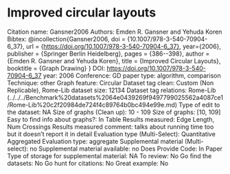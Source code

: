 # Improved circular layouts

Citation name: Gansner2006
Authors: Emden R. Gansner and Yehuda Koren
Bibtex: @incollection{Gansner2006,
doi = {10.1007/978-3-540-70904-6_37},
url = {https://doi.org/10.1007/978-3-540-70904-6_37},
year={2006},
publisher = {Springer Berlin Heidelberg},
pages = {386--398},
author = {Emden R. Gansner and Yehuda Koren},
title = {Improved Circular Layouts},
booktitle = {Graph Drawing}
}
DOI: https://doi.org/10.1007/978-3-540-70904-6_37
year: 2006
Conference: GD
paper type: algorithm, comparison
Technique: other
Graph feature: Circular
Dataset tag clean: Custom (Non Replicable), Rome-Lib
dataset size: 12134
Dataset tag relations: Rome-Lib (../../../Benchmark%20datasets%2064e0439269f9497799025562a4087ce1/Rome-Lib%20c2f20984de724f4c89764b0bc494e99e.md)
Type of edit to the dataset: NA
Size of graphs (Clean up): 10 - 109
Size of graphs: [10, 109]
Easy to find info about graphs?: In Table
Results measured: Edge Length, Num Crossings
Results measured comment: talks about running time too but it doesn’t report it in detail
Evaluation type (Multi-Select): Quantitative Aggregated
Evaluation type: aggregate
Supplemental material (Multi-select): no
Supplemental material available: no
Does Provide Code: In Paper
Type of storage for supplemental material: NA
To review: No
Go find the datasets: No
Go hunt for citations: No
Great example: No